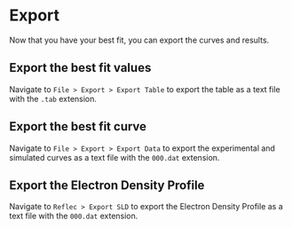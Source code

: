 # Export

Now that you have your best fit, you can export the curves and results.

## Export the best fit values

Navigate to `File > Export > Export Table` to export the table as a text file with the `.tab` extension.

## Export the best fit curve

Navigate to `File > Export > Export Data` to export the experimental and simulated curves as a text file with the `000.dat` extension.

## Export the Electron Density Profile

Navigate to `Reflec > Export SLD` to export the Electron Density Profile as a text file with the `000.dat` extension.
